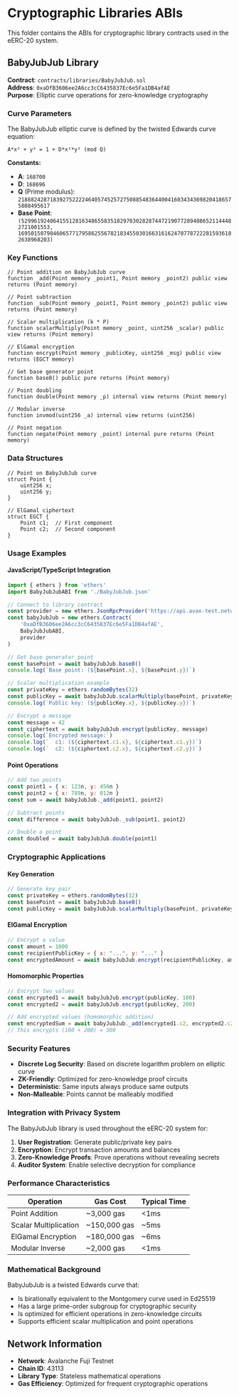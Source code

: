 # Cryptographic Libraries ABIs

This folder contains the ABIs for cryptographic library contracts used in the eERC-20 system.

## BabyJubJub Library

**Contract**: `contracts/libraries/BabyJubJub.sol`  
**Address**: `0xaDfB3606ee2A6cc3cC6435837Ec6e5Fa1DB4afAE`  
**Purpose**: Elliptic curve operations for zero-knowledge cryptography

### Curve Parameters

The BabyJubJub elliptic curve is defined by the twisted Edwards curve equation:
```
A*x² + y² = 1 + D*x²*y² (mod Q)
```

**Constants:**
- **A**: `168700`
- **D**: `168696` 
- **Q** (Prime modulus): `21888242871839275222246405745257275088548364400416034343698204186575808495617`
- **Base Point**: `(5299619240641551281634865583518297030282874472190772894086521144482721001553, 16950150798460657717958625567821834550301663161624707787222815936182638968203)`

### Key Functions

```solidity
// Point addition on BabyJubJub curve
function _add(Point memory _point1, Point memory _point2) public view returns (Point memory)

// Point subtraction  
function _sub(Point memory _point1, Point memory _point2) public view returns (Point memory)

// Scalar multiplication (k * P)
function scalarMultiply(Point memory _point, uint256 _scalar) public view returns (Point memory)

// ElGamal encryption
function encrypt(Point memory _publicKey, uint256 _msg) public view returns (EGCT memory)

// Get base generator point
function base8() public pure returns (Point memory)

// Point doubling
function double(Point memory _p) internal view returns (Point memory)

// Modular inverse
function invmod(uint256 _a) internal view returns (uint256)

// Point negation
function negate(Point memory _point) internal pure returns (Point memory)
```

### Data Structures

```solidity
// Point on BabyJubJub curve
struct Point {
    uint256 x;
    uint256 y;
}

// ElGamal ciphertext
struct EGCT {
    Point c1;  // First component 
    Point c2;  // Second component
}
```

### Usage Examples

#### JavaScript/TypeScript Integration

```javascript
import { ethers } from 'ethers'
import BabyJubJubABI from './BabyJubJub.json'

// Connect to library contract
const provider = new ethers.JsonRpcProvider('https://api.avax-test.network/ext/bc/C/rpc')
const babyJubJub = new ethers.Contract(
    '0xaDfB3606ee2A6cc3cC6435837Ec6e5Fa1DB4afAE',
    BabyJubJubABI,
    provider
)

// Get base generator point
const basePoint = await babyJubJub.base8()
console.log(`Base point: (${basePoint.x}, ${basePoint.y})`)

// Scalar multiplication example
const privateKey = ethers.randomBytes(32)
const publicKey = await babyJubJub.scalarMultiply(basePoint, privateKey)
console.log(`Public key: (${publicKey.x}, ${publicKey.y})`)

// Encrypt a message
const message = 42
const ciphertext = await babyJubJub.encrypt(publicKey, message)
console.log(`Encrypted message:`)
console.log(`  c1: (${ciphertext.c1.x}, ${ciphertext.c1.y})`)
console.log(`  c2: (${ciphertext.c2.x}, ${ciphertext.c2.y})`)
```

#### Point Operations

```javascript
// Add two points
const point1 = { x: 123n, y: 456n }
const point2 = { x: 789n, y: 012n }
const sum = await babyJubJub._add(point1, point2)

// Subtract points  
const difference = await babyJubJub._sub(point1, point2)

// Double a point
const doubled = await babyJubJub.double(point1)
```

### Cryptographic Applications

#### Key Generation
```javascript
// Generate key pair
const privateKey = ethers.randomBytes(32)
const basePoint = await babyJubJub.base8()
const publicKey = await babyJubJub.scalarMultiply(basePoint, privateKey)
```

#### ElGamal Encryption
```javascript
// Encrypt a value
const amount = 1000
const recipientPublicKey = { x: "...", y: "..." }
const encryptedAmount = await babyJubJub.encrypt(recipientPublicKey, amount)
```

#### Homomorphic Properties
```javascript
// Encrypt two values
const encrypted1 = await babyJubJub.encrypt(publicKey, 100)
const encrypted2 = await babyJubJub.encrypt(publicKey, 200)

// Add encrypted values (homomorphic addition)
const encryptedSum = await babyJubJub._add(encrypted1.c2, encrypted2.c2)
// This encrypts (100 + 200) = 300
```

### Security Features

- **Discrete Log Security**: Based on discrete logarithm problem on elliptic curve
- **ZK-Friendly**: Optimized for zero-knowledge proof circuits
- **Deterministic**: Same inputs always produce same outputs
- **Non-Malleable**: Points cannot be malleably modified

### Integration with Privacy System

The BabyJubJub library is used throughout the eERC-20 system for:

1. **User Registration**: Generate public/private key pairs
2. **Encryption**: Encrypt transaction amounts and balances  
3. **Zero-Knowledge Proofs**: Prove operations without revealing secrets
4. **Auditor System**: Enable selective decryption for compliance

### Performance Characteristics

| Operation | Gas Cost | Typical Time |
|-----------|----------|--------------|
| Point Addition | ~3,000 gas | <1ms |
| Scalar Multiplication | ~150,000 gas | ~5ms |
| ElGamal Encryption | ~180,000 gas | ~6ms |
| Modular Inverse | ~2,000 gas | <1ms |

### Mathematical Background

BabyJubJub is a twisted Edwards curve that:
- Is birationally equivalent to the Montgomery curve used in Ed25519
- Has a large prime-order subgroup for cryptographic security  
- Is optimized for efficient operations in zero-knowledge circuits
- Supports efficient scalar multiplication and point operations

## Network Information

- **Network**: Avalanche Fuji Testnet
- **Chain ID**: 43113
- **Library Type**: Stateless mathematical operations
- **Gas Efficiency**: Optimized for frequent cryptographic operations